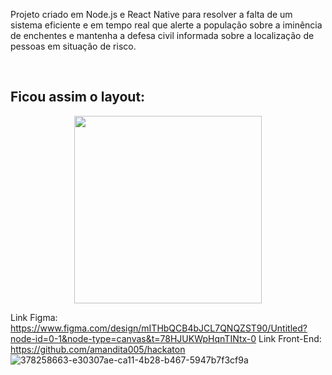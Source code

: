 <p>
  Projeto criado em Node.js e React Native para resolver a falta de um sistema eficiente e em tempo real que alerte a população sobre a iminência de enchentes e mantenha a defesa civil informada sobre a localização de pessoas em situação de risco.
</p>
<br>

## Ficou assim o layout:

<div align="center">
<img src="[![378258663-e30307ae-ca11-4b28-b467-5947b7f3cf9a](https://github.com/user-attachments/assets/895d0a5e-d645-4c65-87dc-1b3a93f710b9)](https://github.com/user-attachments/assets/895d0a5e-d645-4c65-87dc-1b3a93f710b9)" width="300px" />
</div>


Link Figma: https://www.figma.com/design/mITHbQCB4bJCL7QNQZST90/Untitled?node-id=0-1&node-type=canvas&t=78HJUKWpHqnTINtx-0
Link Front-End: https://github.com/amandita005/hackaton
![378258663-e30307ae-ca11-4b28-b467-5947b7f3cf9a](https://github.com/user-attachments/assets/895d0a5e-d645-4c65-87dc-1b3a93f710b9)
